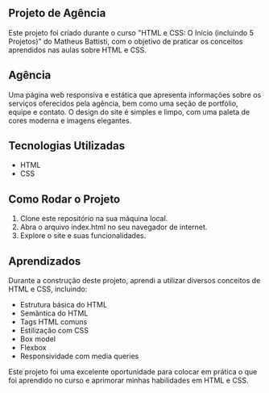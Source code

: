 <main>
  <article>
    <h1>Projeto de Agência</h1>
    <p>Este projeto foi criado durante o curso "HTML e CSS: O Início (incluindo 5 Projetos)" do Matheus Battisti, com o objetivo de praticar os conceitos aprendidos nas aulas sobre HTML e CSS.</p>
    <section>
      <h2>Agência</h2>
      <p>Uma página web responsiva e estática que apresenta informações sobre os serviços oferecidos pela agência, bem como uma seção de portfólio, equipe e contato. O design do site é simples e limpo, com uma paleta de cores moderna e imagens elegantes.</p>
    </section>
  </article>

  <section>
    <h2>Tecnologias Utilizadas</h2>
    <ul>
      <li>HTML</li>
      <li>CSS</li>
    </ul>
  </section>

  <section>
    <h2>Como Rodar o Projeto</h2>
    <ol>
      <li>Clone este repositório na sua máquina local.</li>
      <li>Abra o arquivo index.html no seu navegador de internet.</li>
      <li>Explore o site e suas funcionalidades.</li>
    </ol>
  </section>

  <section>
    <h2>Aprendizados</h2>
    <p>Durante a construção deste projeto, aprendi a utilizar diversos conceitos de HTML e CSS, incluindo:</p>
    <ul>
      <li>Estrutura básica do HTML</li>
      <li>Semântica do HTML</li>
      <li>Tags HTML comuns</li>
      <li>Estilização com CSS</li>
      <li>Box model</li>
      <li>Flexbox</li>
      <li>Responsividade com media queries</li>
    </ul>
    <p>Este projeto foi uma excelente oportunidade para colocar em prática o que foi aprendido no curso e aprimorar minhas habilidades em HTML e CSS.</p>
  </section>
</main>
